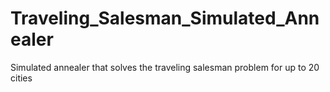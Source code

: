# Traveling_Salesman_Simulated_Annealer
Simulated annealer that solves the traveling salesman problem for up to 20 cities
